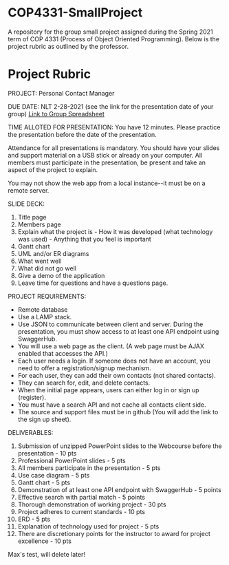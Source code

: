 # COP4331-SmallProject
A repository for the group small project assigned during the Spring 2021 term of COP 4331 (Process of Object Oriented Programming). Below is the project rubric as outlined by the professor. 

# Project Rubric

PROJECT: Personal Contact Manager

DUE DATE: NLT 2-28-2021 (see the link for the presentation date of your group) [Link to Group Spreadsheet](https://docs.google.com/spreadsheets/d/15XarPrWkaLct_rm1bao9B1YRmv2zrcldQ2_NlUJbGkw/edit?usp=sharing)

TIME ALLOTED FOR PRESENTATION: You have 12 minutes. Please practice the presentation before the date of the presentation.

Attendance for all presentations is mandatory. You should have your slides and support material on a USB stick or already on your computer. All members must participate in the presentation, be present and take an aspect of the project to explain.

You may not show the web app from a local instance--it must be on a remote server.

SLIDE DECK: 
  1. Title page 
  2. Members page
  3. Explain what the project is
    - How it was developed (what technology was used)
    - Anything that you feel is important
  4. Gantt chart
  5. UML and/or ER diagrams 
  6. What went well 
  7. What did not go well
  8. Give a demo of the application
  9. Leave time for questions and have a questions page.

PROJECT REQUIREMENTS:
  * Remote database
  * Use a LAMP stack.
  * Use JSON to communicate between client and server. During the presentation, you must show access to at least one API endpoint using SwaggerHub.
  * You will use a web page as the client. (A web page must be AJAX enabled that accesses the API.)
  * Each user needs a login. If someone does not have an account, you need to offer a registration/signup mechanism. 
  * For each user, they can add their own contacts (not shared contacts). 
  * They can search for, edit, and delete contacts. 
  * When the initial page appears, users can either log in or sign up (register).
  * You must have a search API and not cache all contacts client side.
  * The source and support files must be in github (You will add the link to the sign up sheet).

DELIVERABLES:
  1. Submission of unzipped PowerPoint slides to the Webcourse before the presentation - 10 pts
  2. Professional PowerPoint slides - 5 pts
  3. All members participate in the presentation - 5 pts
  4. Use case diagram - 5 pts
  5. Gantt chart - 5 pts
  6. Demonstration of at least one API endpoint with SwaggerHub - 5 points
  7. Effective search with partial match - 5 points
  8. Thorough demonstration of working project - 30 pts
  9. Project adheres to current standards - 10 pts
  10. ERD - 5 pts
  11. Explanation of technology used for project - 5 pts
  12. There are discretionary points for the instructor to award for project excellence - 10 pts

  Max's test, will delete later!